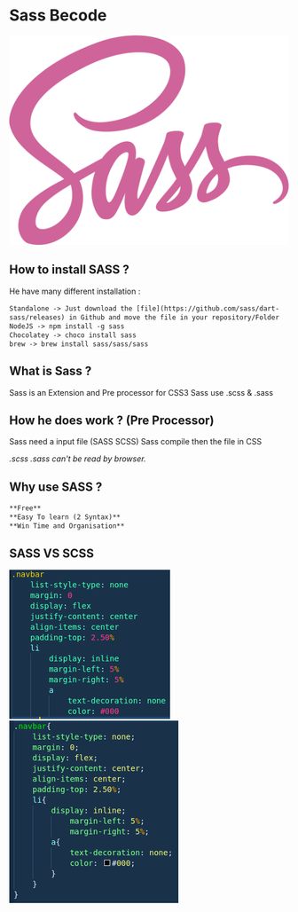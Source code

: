 Sass Becode
===========

![](img/sass.svg)

## How to install SASS ?

He have many different installation :

    Standalone -> Just download the [file](https://github.com/sass/dart-sass/releases) in Github and move the file in your repository/Folder
    NodeJS -> npm install -g sass
    Chocolatey -> choco install sass
    brew -> brew install sass/sass/sass

## What is Sass ?

Sass is an Extension and Pre processor for CSS3
Sass use .scss & .sass

## How he does work ? (Pre Processor)
Sass need a input file (SASS SCSS)
Sass compile then the file in CSS

_.scss .sass can't be read by browser._

## Why use SASS ?
    **Free**
    **Easy To learn (2 Syntax)**
    **Win Time and Organisation**

## SASS VS SCSS

![](img/sassCode.png) ![](img/scssCode.png)
